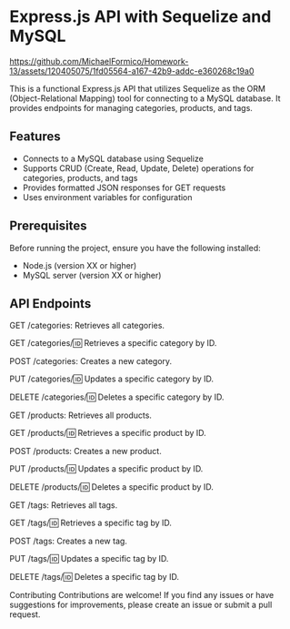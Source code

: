 # Express.js API with Sequelize and MySQL


https://github.com/MichaelFormico/Homework-13/assets/120405075/1fd05564-a167-42b9-addc-e360268c19a0

This is a functional Express.js API that utilizes Sequelize as the ORM (Object-Relational Mapping) tool for connecting to a MySQL database. It provides endpoints for managing categories, products, and tags.

## Features

- Connects to a MySQL database using Sequelize
- Supports CRUD (Create, Read, Update, Delete) operations for categories, products, and tags
- Provides formatted JSON responses for GET requests
- Uses environment variables for configuration

## Prerequisites 

Before running the project, ensure you have the following installed:

- Node.js (version XX or higher)
- MySQL server (version XX or higher)

## API Endpoints
GET /categories: Retrieves all categories.

GET /categories/:id: Retrieves a specific category by ID.

POST /categories: Creates a new category.

PUT /categories/:id: Updates a specific category by ID.

DELETE /categories/:id: Deletes a specific category by ID.

GET /products: Retrieves all products.

GET /products/:id: Retrieves a specific product by ID.

POST /products: Creates a new product.

PUT /products/:id: Updates a specific product by ID.

DELETE /products/:id: Deletes a specific product by ID.

GET /tags: Retrieves all tags.

GET /tags/:id: Retrieves a specific tag by ID.

POST /tags: Creates a new tag.

PUT /tags/:id: Updates a specific tag by ID.

DELETE /tags/:id: Deletes a specific tag by ID.

Contributing
Contributions are welcome! If you find any issues or have suggestions for improvements, please create an issue or submit a pull request.




